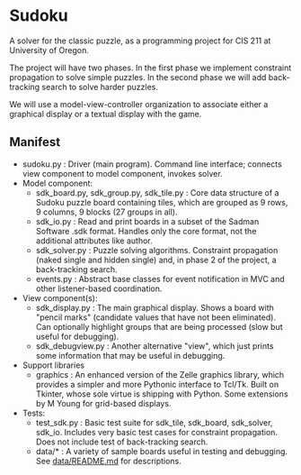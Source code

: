 # Sudoku

A solver for the classic puzzle, as a programming 
project for CIS 211 at University of Oregon. 

The project will have two phases.  In the first phase 
we implement constraint propagation to solve simple 
puzzles.  In the second phase we will add back-tracking
search to solve harder puzzles. 

We will use a model-view-controller organization to 
associate either a graphical display or a textual 
display with the game.

## Manifest

* sudoku.py :  Driver (main program).  Command line interface; connects view component to model component, invokes solver. 
* Model component: 
	* sdk\_board.py, sdk\_group.py, sdk\_tile.py : Core data structure of a Sudoku puzzle board containing tiles, which are grouped as 9 rows, 9 columns, 9 blocks (27 groups in all). 
	* sdk_io.py : Read and print boards in a subset of the Sadman Software .sdk format.  Handles only the core format, not the additional attributes like author. 
	* sdk_solver.py : Puzzle solving algorithms.  Constraint propagation (naked single and hidden single) and, in phase 2 of the project, a back-tracking search.  
	*  events.py : Abstract base classes for event notification in MVC and other listener-based coordination.
*  View component(s): 
	*  	sdk_display.py : The main graphical display.  Shows a board with "pencil marks"  (candidate values that have not been eliminated).  Can optionally highlight groups that are being processed (slow but useful for debugging).  
	*   sdk_debugview.py : Another alternative "view", which just prints some information that may be useful in debugging. 
*  Support libraries
	*  	graphics : An enhanced version of the Zelle graphics library, which provides a simpler and more Pythonic interface to Tcl/Tk.  Built on Tkinter, whose sole virtue is shipping with Python.  Some extensions by M Young for grid-based displays. 
*  Tests: 
	*  	test\_sdk.py : Basic test suite for sdk\_tile, sdk\_board, sdk\_solver, sdk\_io.  Includes very basic test cases for constraint propagation.  Does not include test of back-tracking search. 
	*   data/* :  A variety of sample boards useful in testing and debugging. See [data/README.md](data/README.md) for descriptions. 


